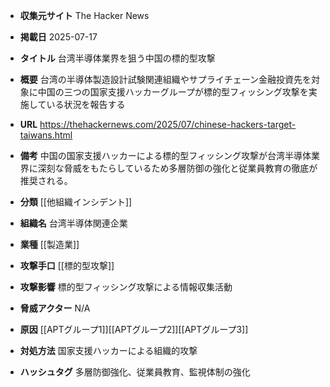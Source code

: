 - **収集元サイト**
The Hacker News

- **掲載日**
2025-07-17

- **タイトル**
台湾半導体業界を狙う中国の標的型攻撃

- **概要**
台湾の半導体製造設計試験関連組織やサプライチェーン金融投資先を対象に中国の三つの国家支援ハッカーグループが標的型フィッシング攻撃を実施している状況を報告する

- **URL**
https://thehackernews.com/2025/07/chinese-hackers-target-taiwans.html

- **備考**
中国の国家支援ハッカーによる標的型フィッシング攻撃が台湾半導体業界に深刻な脅威をもたらしているため多層防御の強化と従業員教育の徹底が推奨される。

- **分類**
[[他組織インシデント]]

- **組織名**
台湾半導体関連企業

- **業種**
[[製造業]]

- **攻撃手口**
[[標的型攻撃]]

- **攻撃影響**
標的型フィッシング攻撃による情報収集活動

- **脅威アクター**
N/A

- **原因**
[[APTグループ1]][[APTグループ2]][[APTグループ3]]

- **対処方法**
国家支援ハッカーによる組織的攻撃

- **ハッシュタグ**
多層防御強化、従業員教育、監視体制の強化
